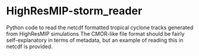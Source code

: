 # HighResMIP-storm_reader
Python code to read the netcdf formatted tropical cyclone tracks generated from HighResMIP simulations
The CMOR-like file format should be fairly self-explanatory in terms of metadata, but an example of reading this in netcdf is provided.
